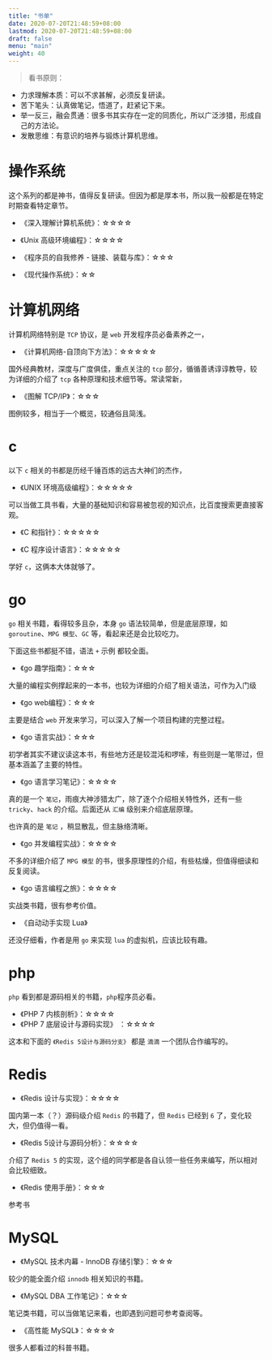 ```yaml
---
title: "书单"
date: 2020-07-20T21:48:59+08:00
lastmod: 2020-07-20T21:48:59+08:00
draft: false
menu: "main"
weight: 40
---
```




>  看书原则：

* 力求理解本质：可以不求甚解，必须反复研读。
* 苦下笔头：认真做笔记，悟道了，赶紧记下来。
* 举一反三，融会贯通：很多书其实存在一定的同质化，所以广泛涉猎，形成自己的方法论。
* 发散思维：有意识的培养与锻炼计算机思维。

# 操作系统

这个系列的都是神书，值得反复研读。但因为都是厚本书，所以我一般都是在特定时期查看特定章节。

* 《深入理解计算机系统》：☆☆☆☆
* 《Unix 高级环境编程》：☆☆☆☆
* 《程序员的自我修养 - 链接、装载与库》：☆☆☆

* 《现代操作系统》：☆☆

# 计算机网络

计算机网络特别是 `TCP` 协议，是 `web` 开发程序员必备素养之一，

* 《计算机网络-自顶向下方法》：☆☆☆☆☆

国外经典教材，深度与广度俱佳，重点关注的 `tcp`  部分，循循善诱谆谆教导，较为详细的介绍了 `tcp` 各种原理和技术细节等。常读常新，

* 《图解 TCP/IP》：☆☆☆

图例较多，相当于一个概览，较通俗且简浅。

# c

以下 `c` 相关的书都是历经千锤百炼的远古大神们的杰作，

* 《UNIX 环境高级编程》：☆☆☆☆☆

可以当做工具书看，大量的基础知识和容易被忽视的知识点，比百度搜索更直接客观。


* 《C 和指针》：☆☆☆☆☆

* 《C 程序设计语言》：☆☆☆☆☆

学好 `c`，这俩本大体就够了。


# go

`go` 相关书籍，看得较多且杂，本身 `go` 语法较简单，但是底层原理，如 `goroutine`、`MPG 模型`、`GC` 等，看起来还是会比较吃力。

下面这些书都挺不错，语法 `+` 示例 都较全面。

* 《go 趣学指南》：☆☆☆

大量的编程实例撑起来的一本书，也较为详细的介绍了相关语法，可作为入门级

* 《go web编程》：☆☆☆

主要是结合 `web` 开发来学习，可以深入了解一个项目构建的完整过程。

* 《go 语言实战》：☆☆☆

初学者其实不建议读这本书，有些地方还是较混沌和啰嗦，有些则是一笔带过，但基本涵盖了主要的特性。

* 《go 语言学习笔记》：☆☆☆☆

真的是一个 `笔记`，雨痕大神涉猎太广，除了逐个介绍相关特性外，还有一些 `tricky`、`hack` 的介绍。后面还从 `汇编` 级别来介绍底层原理。

也许真的是 `笔记` ，稍显散乱，但主脉络清晰。

* 《go 并发编程实战》：☆☆☆☆

不多的详细介绍了 `MPG 模型` 的书，很多原理性的介绍，有些枯燥，但值得细读和反复阅读。


* 《go 语言编程之旅》：☆☆☆☆

实战类书籍，很有参考价值。

* 《自动动手实现 Lua》

还没仔细看，作者是用 `go` 来实现 `lua` 的虚拟机，应该比较有趣。

# php

`php` 看到都是源码相关的书籍，`php`程序员必看。

* 《PHP 7 内核剖析》：☆☆☆☆
* 《PHP 7 底层设计与源码实现》 ：☆☆☆☆

这本和下面的 `《Redis 5设计与源码分支》` 都是 `滴滴` 一个团队合作编写的。



# Redis

* 《Redis 设计与实现》：☆☆☆☆

国内第一本（？）源码级介绍 `Redis` 的书籍了，但 `Redis` 已经到 `6` 了，变化较大，但仍值得一看。

* 《Redis 5设计与源码分析》：☆☆☆☆

介绍了 `Redis 5` 的实现，这个组的同学都是各自认领一些任务来编写，所以相对会比较细致。

* 《Redis 使用手册》：☆☆☆

参考书

# MySQL

* 《MySQL 技术内幕 - InnoDB 存储引擎》：☆☆☆

较少的能全面介绍 `innodb` 相关知识的书籍。

* 《MySQL DBA 工作笔记》：☆☆☆

笔记类书籍，可以当做笔记来看，也即遇到问题可参考查阅等。

* 《高性能 MySQL》：☆☆☆☆

很多人都看过的科普书籍。







